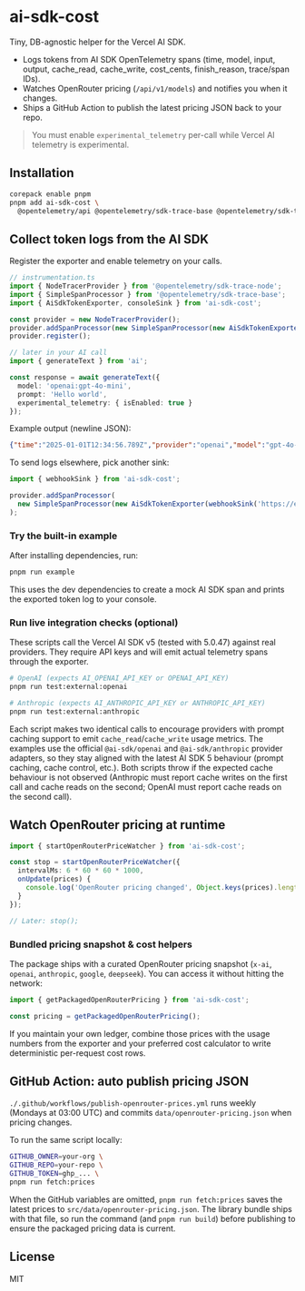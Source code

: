 # ai-sdk-cost

Tiny, DB-agnostic helper for the Vercel AI SDK.

- Logs tokens from AI SDK OpenTelemetry spans (time, model, input, output, cache_read, cache_write, cost_cents, finish_reason, trace/span IDs).
- Watches OpenRouter pricing (`/api/v1/models`) and notifies you when it changes.
- Ships a GitHub Action to publish the latest pricing JSON back to your repo.

> You must enable `experimental_telemetry` per-call while Vercel AI telemetry is experimental.

## Installation

```bash
corepack enable pnpm
pnpm add ai-sdk-cost \
  @opentelemetry/api @opentelemetry/sdk-trace-base @opentelemetry/sdk-trace-node
```

## Collect token logs from the AI SDK

Register the exporter and enable telemetry on your calls.

```ts
// instrumentation.ts
import { NodeTracerProvider } from '@opentelemetry/sdk-trace-node';
import { SimpleSpanProcessor } from '@opentelemetry/sdk-trace-base';
import { AiSdkTokenExporter, consoleSink } from 'ai-sdk-cost';

const provider = new NodeTracerProvider();
provider.addSpanProcessor(new SimpleSpanProcessor(new AiSdkTokenExporter(consoleSink())));
provider.register();

// later in your AI call
import { generateText } from 'ai';

const response = await generateText({
  model: 'openai:gpt-4o-mini',
  prompt: 'Hello world',
  experimental_telemetry: { isEnabled: true }
});
```

Example output (newline JSON):

```json
{"time":"2025-01-01T12:34:56.789Z","provider":"openai","model":"gpt-4o-mini","input":123,"output":456,"cache_read":896,"cache_write":1024,"cost_cents":8,"finish_reason":"stop","traceId":"...","spanId":"..."}
```

To send logs elsewhere, pick another sink:

```ts
import { webhookSink } from 'ai-sdk-cost';

provider.addSpanProcessor(
  new SimpleSpanProcessor(new AiSdkTokenExporter(webhookSink('https://example.com/ingest')))
);
```

### Try the built-in example

After installing dependencies, run:

```bash
pnpm run example
```

This uses the dev dependencies to create a mock AI SDK span and prints the exported
token log to your console.


### Run live integration checks (optional)

These scripts call the Vercel AI SDK v5 (tested with 5.0.47) against real providers.
They require API keys and will emit actual telemetry spans through the exporter.

```bash
# OpenAI (expects AI_OPENAI_API_KEY or OPENAI_API_KEY)
pnpm run test:external:openai

# Anthropic (expects AI_ANTHROPIC_API_KEY or ANTHROPIC_API_KEY)
pnpm run test:external:anthropic
```

Each script makes two identical calls to encourage providers with prompt
caching support to emit `cache_read`/`cache_write` usage metrics. The examples
use the official `@ai-sdk/openai` and `@ai-sdk/anthropic` provider adapters, so
they stay aligned with the latest AI SDK 5 behaviour (prompt caching, cache
control, etc.). Both scripts throw if the expected cache behaviour is not
observed (Anthropic must report cache writes on the first call and cache reads
on the second; OpenAI must report cache reads on the second call).

## Watch OpenRouter pricing at runtime

```ts
import { startOpenRouterPriceWatcher } from 'ai-sdk-cost';

const stop = startOpenRouterPriceWatcher({
  intervalMs: 6 * 60 * 60 * 1000,
  onUpdate(prices) {
    console.log('OpenRouter pricing changed', Object.keys(prices).length);
  }
});

// Later: stop();
```

### Bundled pricing snapshot & cost helpers

The package ships with a curated OpenRouter pricing snapshot (`x-ai`, `openai`,
`anthropic`, `google`, `deepseek`). You can access it without hitting the
network:

```ts
import { getPackagedOpenRouterPricing } from 'ai-sdk-cost';

const pricing = getPackagedOpenRouterPricing();
```

If you maintain your own ledger, combine those prices with the usage numbers
from the exporter and your preferred cost calculator to write deterministic
per-request cost rows.

## GitHub Action: auto publish pricing JSON

`./.github/workflows/publish-openrouter-prices.yml` runs weekly (Mondays at
03:00 UTC) and commits `data/openrouter-pricing.json` when pricing changes.

To run the same script locally:

```bash
GITHUB_OWNER=your-org \
GITHUB_REPO=your-repo \
GITHUB_TOKEN=ghp_... \
pnpm run fetch:prices
```

When the GitHub variables are omitted, `pnpm run fetch:prices` saves the latest
prices to `src/data/openrouter-pricing.json`. The library bundle ships with that
file, so run the command (and `pnpm run build`) before publishing to ensure the
packaged pricing data is current.

## License

MIT
